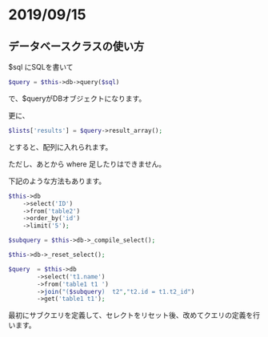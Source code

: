 # 2019/09/15

## データベースクラスの使い方

$sql にSQLを書いて 

```php
$query = $this->db->query($sql)
```

で、$queryがDBオブジェクトになります。

更に、

```php
$lists['results'] = $query->result_array();
```

とすると、配列に入れられます。

ただし、あとから where 足したりはできません。

下記のような方法もあります。

```php
$this->db
    ->select('ID')
    ->from('table2')
    ->order_by('id')
    ->limit('5');   

$subquery = $this->db->_compile_select();

$this->db->_reset_select(); 

$query  = $this->db
        ->select('t1.name')
        ->from('table1 t1 ')
        ->join("($subquery)  t2","t2.id = t1.t2_id")
        ->get('table1 t1');
```

最初にサブクエリを定義して、セレクトをリセット後、改めてクエリの定義を行います。

